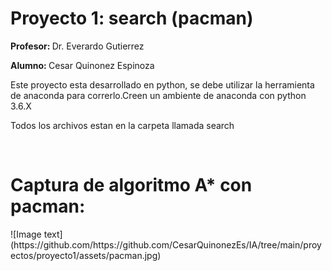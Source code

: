 # Proyecto 1: search (pacman)
<p><b>Profesor: </b> Dr. Everardo Gutierrez</p>
<p><b>Alumno: </b> Cesar Quinonez Espinoza</p>
<p>Este proyecto esta desarrollado en python, se debe utilizar la herramienta de anaconda para correrlo.Creen un ambiente de anaconda con python 3.6.X </p>
<p>Todos los archivos estan en la carpeta llamada search</p>
<br/>
<h1> Captura de algoritmo A* con pacman: </h1>
![Image text](https://github.com/https://github.com/CesarQuinonezEs/IA/tree/main/proyectos/proyecto1/assets/pacman.jpg)
